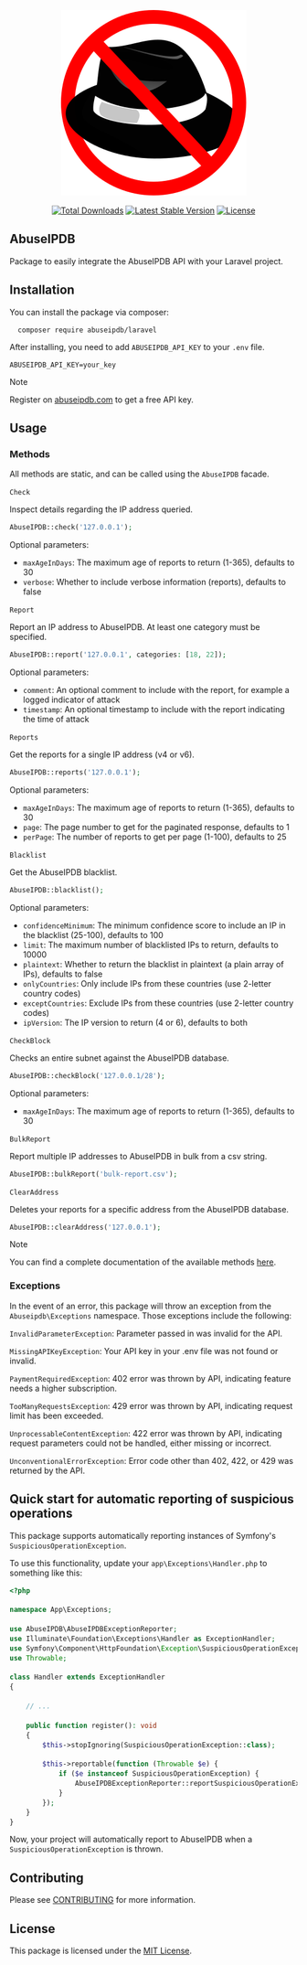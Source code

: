 <p align="center">
    <a href="https://github.com/AbuseIPDB/laravel" target="_blank">
        <img src=".github/logo.svg" alt="AbuseIPDB Logo" />
    </a>
</p>

<p align="center">
    <a href="https://packagist.org/packages/AbuseIPDB/laravel"><img src="https://img.shields.io/packagist/dt/AbuseIPDB/laravel.svg" alt="Total Downloads"></a>
    <a href="https://packagist.org/packages/AbuseIPDB/laravel"><img src="https://img.shields.io/packagist/v/AbuseIPDB/laravel.svg" alt="Latest Stable Version"></a>
    <a href="https://packagist.org/packages/AbuseIPDB/laravel"><img src="https://img.shields.io/packagist/l/AbuseIPDB/laravel.svg" alt="License"></a>
</p>

## AbuseIPDB

Package to easily integrate the AbuseIPDB API with your Laravel project.

## Installation

You can install the package via composer:

```shell
  composer require abuseipdb/laravel
```

After installing, you need to add `ABUSEIPDB_API_KEY` to your `.env` file.

```dotenv
ABUSEIPDB_API_KEY=your_key
```

> [!NOTE]
> Register on [abuseipdb.com](https://www.abuseipdb.com/) to get a free API key.

## Usage

### Methods

All methods are static, and can be called using the `AbuseIPDB` facade.

`Check`

Inspect details regarding the IP address queried.

```php
AbuseIPDB::check('127.0.0.1');
```

Optional parameters:
- `maxAgeInDays`: The maximum age of reports to return (1-365), defaults to 30
- `verbose`: Whether to include verbose information (reports), defaults to false

`Report`

Report an IP address to AbuseIPDB. At least one category must be specified.

```php
AbuseIPDB::report('127.0.0.1', categories: [18, 22]);
```

Optional parameters:
- `comment`: An optional comment to include with the report, for example a logged indicator of attack
- `timestamp`: An optional timestamp to include with the report indicating the time of attack

`Reports`

Get the reports for a single IP address (v4 or v6).

```php
AbuseIPDB::reports('127.0.0.1');
```

Optional parameters:
- `maxAgeInDays`: The maximum age of reports to return (1-365), defaults to 30
- `page`: The page number to get for the paginated response, defaults to 1
- `perPage`: The number of reports to get per page (1-100), defaults to 25

`Blacklist`

Get the AbuseIPDB blacklist.

```php
AbuseIPDB::blacklist();
```

Optional parameters:
- `confidenceMinimum`: The minimum confidence score to include an IP in the blacklist (25-100), defaults to 100
- `limit`: The maximum number of blacklisted IPs to return, defaults to 10000
- `plaintext`: Whether to return the blacklist in plaintext (a plain array of IPs), defaults to false
- `onlyCountries`: Only include IPs from these countries (use 2-letter country codes)
- `exceptCountries`: Exclude IPs from these countries (use 2-letter country codes)
- `ipVersion`: The IP version to return (4 or 6), defaults to both

`CheckBlock`

Checks an entire subnet against the AbuseIPDB database.

```php
AbuseIPDB::checkBlock('127.0.0.1/28');
```

Optional parameters:
- `maxAgeInDays`: The maximum age of reports to return (1-365), defaults to 30

`BulkReport`

Report multiple IP addresses to AbuseIPDB in bulk from a csv string.

```php
AbuseIPDB::bulkReport('bulk-report.csv');
```

`ClearAddress`

Deletes your reports for a specific address from the AbuseIPDB database.

```php
AbuseIPDB::clearAddress('127.0.0.1');
```

> [!NOTE]
> You can find a complete documentation of the available methods [here](https://docs.abuseipdb.com).

### Exceptions

In the event of an error, this package will throw an exception from the `Abuseipdb\Exceptions` namespace.
Those exceptions include the following:

`InvalidParameterException`: Parameter passed in was invalid for the API.

`MissingAPIKeyException`: Your API key in your .env file was not found or invalid.

`PaymentRequiredException`: 402 error was thrown by API, indicating feature needs a higher subscription.

`TooManyRequestsException`: 429 error was thrown by API, indicating request limit has been exceeded.

`UnprocessableContentException`: 422 error was thrown by API, indicating request parameters could not be handled, either missing or incorrect.

`UnconventionalErrorException`: Error code other than 402, 422, or 429 was returned by the API.

## Quick start for automatic reporting of suspicious operations

This package supports automatically reporting instances of Symfony's `SuspiciousOperationException`. 

To use this functionality, update your `app\Exceptions\Handler.php` to something like this:

```php
<?php

namespace App\Exceptions;

use AbuseIPDB\AbuseIPDBExceptionReporter;
use Illuminate\Foundation\Exceptions\Handler as ExceptionHandler;
use Symfony\Component\HttpFoundation\Exception\SuspiciousOperationException;
use Throwable;

class Handler extends ExceptionHandler
{

    // ...
 
    public function register(): void
    {
        $this->stopIgnoring(SuspiciousOperationException::class);
    
        $this->reportable(function (Throwable $e) {
            if ($e instanceof SuspiciousOperationException) {
                AbuseIPDBExceptionReporter::reportSuspiciousOperationException();
            }
        });
    }
}
```

Now, your project will automatically report to AbuseIPDB when a `SuspiciousOperationException` is thrown.

## Contributing

Please see [CONTRIBUTING](.github/CONTRIBUTING.md) for more information.

## License

This package is licensed under the [MIT License](LICENSE.md).
